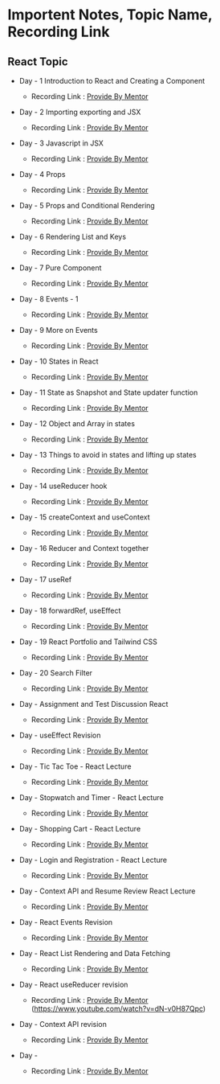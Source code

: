 # Importent Notes, Topic Name, Recording Link 

## React Topic
- Day - 1 Introduction to React and Creating a Component
    - Recording Link : [Provide By Mentor](https://www.youtube.com/watch?v=aqN86uQmqj8)

- Day - 2 Importing exporting and JSX
    - Recording Link : [Provide By Mentor](https://www.youtube.com/watch?v=AT2NceEzvFs)

- Day - 3 Javascript in JSX
    - Recording Link : [Provide By Mentor](https://www.youtube.com/watch?v=a0mafPm0NKk)

- Day - 4 Props
    - Recording Link : [Provide By Mentor](https://www.youtube.com/watch?v=wiKyKHzlysM)

- Day - 5 Props and Conditional Rendering
    - Recording Link : [Provide By Mentor](https://www.youtube.com/watch?v=jRPMJ6SMUE4)

- Day - 6 Rendering List and Keys
    - Recording Link : [Provide By Mentor](https://www.youtube.com/watch?v=hALGFU2MDVk)

- Day - 7 Pure Component
    - Recording Link : [Provide By Mentor](https://www.youtube.com/watch?v=Dqv1lEVJnmg)

- Day - 8 Events - 1
    - Recording Link : [Provide By Mentor](https://www.youtube.com/watch?v=Gt-Zc5X_gXc)

- Day - 9 More on Events
    - Recording Link : [Provide By Mentor](https://www.youtube.com/watch?v=XTxdrNL1xyY)

- Day - 10 States in React
    - Recording Link : [Provide By Mentor](https://www.youtube.com/watch?v=oLHEYVGWkgc)

- Day - 11 State as Snapshot and State updater function
    - Recording Link : [Provide By Mentor](https://www.youtube.com/watch?v=SEl_71ITQRI)

- Day - 12 Object and Array in states
    - Recording Link : [Provide By Mentor](https://www.youtube.com/watch?v=CnkD0jhq0ug)

- Day - 13 Things to avoid in states and lifting up states
    - Recording Link : [Provide By Mentor](https://www.youtube.com/watch?v=fGsCb-tNOtc)

- Day - 14 useReducer hook
    - Recording Link : [Provide By Mentor](https://www.youtube.com/watch?v=rSWHVnyUyaI)

- Day - 15 createContext and useContext
    - Recording Link : [Provide By Mentor](https://www.youtube.com/watch?v=z2eoTD-hOZA)

- Day - 16 Reducer and Context together
    - Recording Link : [Provide By Mentor](https://www.youtube.com/watch?v=i-S6oq7xZww)

- Day - 17 useRef
    - Recording Link : [Provide By Mentor](https://www.youtube.com/watch?v=QKJHheGmbTQ)

- Day - 18 forwardRef, useEffect
    - Recording Link : [Provide By Mentor](https://www.youtube.com/watch?v=TkFwt1MBE-c)

- Day - 19 React Portfolio and Tailwind CSS
    - Recording Link : [Provide By Mentor](https://www.youtube.com/watch?v=ArJ6FTA3Y-I)

- Day - 20 Search Filter
    - Recording Link : [Provide By Mentor](https://www.youtube.com/watch?v=4WHbfCYF_II)

- Day - Assignment and Test Discussion React
    - Recording Link : [Provide By Mentor](https://www.youtube.com/live/ioyRGsdE4Qc)

- Day - useEffect Revision
    - Recording Link : [Provide By Mentor](https://www.youtube.com/live/OgZi7LYlGe4)

- Day - Tic Tac Toe - React Lecture
    - Recording Link : [Provide By Mentor](https://www.youtube.com/live/UYNuTZr3vac)

- Day - Stopwatch and Timer - React Lecture
    - Recording Link : [Provide By Mentor](https://www.youtube.com/live/-_7tmgoozrg)

- Day - Shopping Cart - React Lecture
    - Recording Link : [Provide By Mentor](https://www.youtube.com/watch?v=8oCBdHtfj3g&t=8s)

- Day - Login and Registration - React Lecture
    - Recording Link : [Provide By Mentor](https://www.youtube.com/watch?v=-ZPBFKLpHXM&t=1s)

- Day - Context API and Resume Review React Lecture
    - Recording Link : [Provide By Mentor](https://www.youtube.com/watch?v=ru9LEMsiJ8k)

- Day - React Events Revision
    - Recording Link : [Provide By Mentor](https://www.youtube.com/live/FsGvNogG7vQ)

- Day - React List Rendering and Data Fetching 
    - Recording Link : [Provide By Mentor](https://www.youtube.com/watch?v=Hb1naEDGdlg)

- Day - React useReducer revision
    - Recording Link : [Provide By Mentor](https://www.youtube.com/watch?v=Xnxe7lbUXJg) (https://www.youtube.com/watch?v=dN-v0H87Qpc)

- Day - Context API revision
    - Recording Link : [Provide By Mentor](https://www.youtube.com/watch?v=pyF3kAKew7c)

- Day -
    - Recording Link : [Provide By Mentor]()